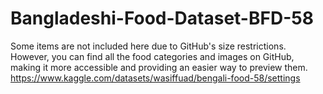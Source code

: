 # Bangladeshi-Food-Dataset-BFD-58

Some items are not included here due to GitHub's size restrictions.
However, you can find all the food categories and images on GitHub,
making it more accessible and providing an easier way to preview them. 
https://www.kaggle.com/datasets/wasiffuad/bengali-food-58/settings

